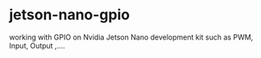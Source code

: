 # jetson-nano-gpio
working with GPIO on Nvidia Jetson Nano development kit such as PWM, Input, Output ,.... 
